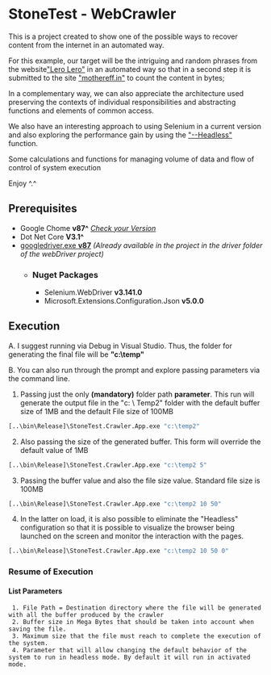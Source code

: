 # StoneTest - WebCrawler

This is a project created to show one of the possible ways to recover content from the internet in an automated way.

For this example, our target will be the intriguing and random phrases from the website["Lero Lero"](https://lerolero.com/) in an automated way so that in a second step it is submitted to the site ["mothereff.in"](https://mothereff.in/byte-counter#) to count the content in bytes;

In a complementary way, we can also appreciate the architecture used preserving the contexts of individual responsibilities and abstracting functions and elements of common access.

We also have an interesting approach to using Selenium in a current version and also exploring the performance gain by using the ["--Headless"](https://developers.google.com/web/updates/2017/04/headless-chrome) function.

Some calculations and functions for managing volume of data and flow of control of system execution

Enjoy ^.^

## Prerequisites
- Google Chome **v87^** *[Check your Version](https://www.google.com/chrome/update/)*
- Dot Net Core **V3.1^**
- [googledriver.exe **v87**](https://sites.google.com/a/chromium.org/chromedriver/downloads) *(Already available in the project in the driver folder of the webDriver project)*
   - ### Nuget Packages
     - Selenium.WebDriver **v3.141.0**
     - Microsoft.Extensions.Configuration.Json **v5.0.0**


## Execution

A. I suggest running via Debug in Visual Studio. Thus, the folder for generating the final file will be **"c:\temp"**

B. You can also run through the prompt and explore passing parameters via the command line.

1. Passing just the only **(mandatory)** folder path **parameter**. This run will generate the output file in the "c: \ Temp2" folder with the default buffer size of 1MB and the default File size of 100MB
```bash
[..\bin\Release]\StoneTest.Crawler.App.exe "c:\temp2"
```

2. Also passing the size of the generated buffer. This form will override the default value of 1MB
```bash
[..\bin\Release]\StoneTest.Crawler.App.exe "c:\temp2 5"
```

3. Passing the buffer value and also the file size value. Standard file size is 100MB
```bash
[..\bin\Release]\StoneTest.Crawler.App.exe "c:\temp2 10 50"
```

4. In the latter on load, it is also possible to eliminate the "Headless" configuration so that it is possible to visualize the browser being launched on the screen and monitor the interaction with the pages.
```bash
[..\bin\Release]\StoneTest.Crawler.App.exe "c:\temp2 10 50 0"
```
### Resume of Execution 
#### List Parameters
     1. File Path = Destination directory where the file will be generated with all the buffer produced by the crawler
     2. Buffer size in Mega Bytes that should be taken into account when saving the file.
     3. Maximum size that the file must reach to complete the execution of the system.
     4. Parameter that will allow changing the default behavior of the system to run in headless mode. By default it will run in activated mode.

